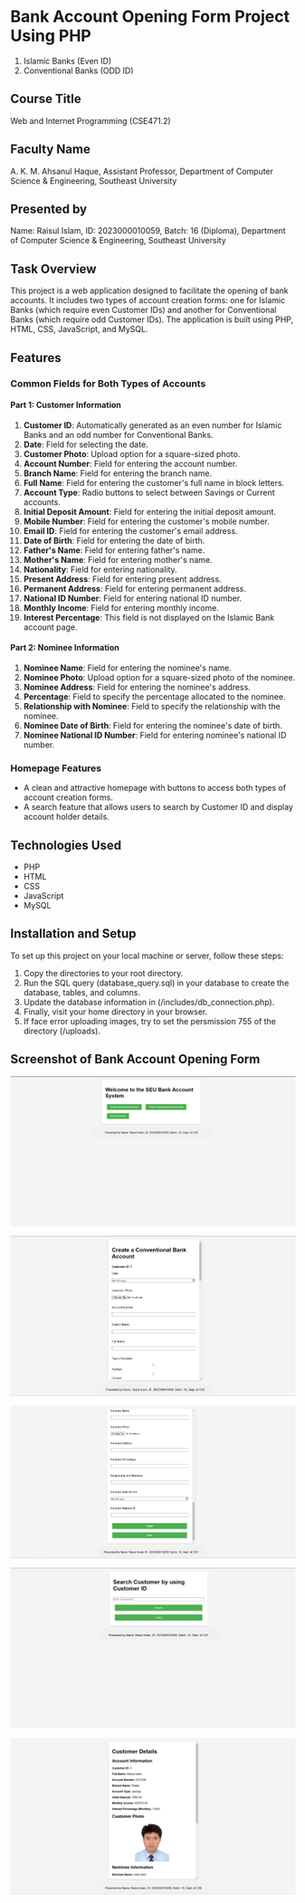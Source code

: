 # Bank Account Opening Form Project Using PHP
1. Islamic Banks (Even ID) 
2. Conventional Banks (ODD ID)

## Course Title
Web and Internet Programming (CSE471.2)

## Faculty Name
A. K. M. Ahsanul Haque, Assistant Professor, Department of Computer Science & Engineering, Southeast University

## Presented by
Name: Raisul Islam, ID: 2023000010059, Batch: 16 (Diploma), Department of Computer Science & Engineering, Southeast University

## Task Overview
This project is a web application designed to facilitate the opening of bank accounts. It includes two types of account creation forms: one for Islamic Banks (which require even Customer IDs) and another for Conventional Banks (which require odd Customer IDs). The application is built using PHP, HTML, CSS, JavaScript, and MySQL.

## Features

### Common Fields for Both Types of Accounts
#### Part 1: Customer Information
1. **Customer ID**: Automatically generated as an even number for Islamic Banks and an odd number for Conventional Banks.
2. **Date**: Field for selecting the date.
3. **Customer Photo**: Upload option for a square-sized photo.
4. **Account Number**: Field for entering the account number.
5. **Branch Name**: Field for entering the branch name.
6. **Full Name**: Field for entering the customer's full name in block letters.
7. **Account Type**: Radio buttons to select between Savings or Current accounts.
8. **Initial Deposit Amount**: Field for entering the initial deposit amount.
9. **Mobile Number**: Field for entering the customer's mobile number.
10. **Email ID**: Field for entering the customer's email address.
11. **Date of Birth**: Field for entering the date of birth.
12. **Father's Name**: Field for entering father's name.
13. **Mother's Name**: Field for entering mother's name.
14. **Nationality**: Field for entering nationality.
15. **Present Address**: Field for entering present address.
16. **Permanent Address**: Field for entering permanent address.
17. **National ID Number**: Field for entering national ID number.
18. **Monthly Income**: Field for entering monthly income.
19. **Interest Percentage**: This field is not displayed on the Islamic Bank account page.

#### Part 2: Nominee Information
1. **Nominee Name**: Field for entering the nominee's name.
2. **Nominee Photo**: Upload option for a square-sized photo of the nominee.
3. **Nominee Address**: Field for entering the nominee's address.
4. **Percentage**: Field to specify the percentage allocated to the nominee.
5. **Relationship with Nominee**: Field to specify the relationship with the nominee.
6. **Nominee Date of Birth**: Field for entering the nominee's date of birth.
7. **Nominee National ID Number**: Field for entering nominee's national ID number.

### Homepage Features
- A clean and attractive homepage with buttons to access both types of account creation forms.
- A search feature that allows users to search by Customer ID and display account holder details.

## Technologies Used
- PHP
- HTML
- CSS
- JavaScript
- MySQL

## Installation and Setup
To set up this project on your local machine or server, follow these steps:
1. Copy the directories to your root directory.
2. Run the SQL query (database_query.sql) in your database to create the database, tables, and columns.
3. Update the database information in (/includes/db_connection.php).
4. Finally, visit your home directory in your browser.
5. If face error uploading images, try to set the persmission 755 of the directory (/uploads).

## Screenshot of Bank Account Opening Form
![Index Page](/Screenshots/Index_page.png)

![Account Creation Form Screenshot](/Screenshots/Account_creation_page1.png)

![Account Creation Form Screenshot](/Screenshots/Account_creation_page2.png)

![Customer Search Page](/Screenshots/Customer_search_page_using_ID.png)

![Customer Search Result Page](/Screenshots/Search_result_customer_with_ID.png)
